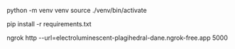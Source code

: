 
python -m venv venv
source ./venv/bin/activate

pip install -r requirements.txt


ngrok http --url=electroluminescent-plagihedral-dane.ngrok-free.app 5000